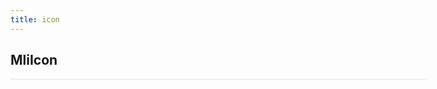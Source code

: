 ```yaml
---
title: icon
---
```

## MliIcon

<div class="all">
  <ul>
    <template v-for="iconItem in iconList">
      <li :key="iconItem" v-clipboard:copy="iconItem" v-clipboard:success="clipboardSuccess">
        <span><MliIcon :name="iconItem"></MliIcon></span>
        <span> {{ iconItem }} </span>
      </li>
    </template>
  </ul>
</div>

<script lang="ts">
import iconList from './icon-all.ts'
export default {
  data() {
    return {
      iconList
    }
  },
  methods: {
    clipboardSuccess(e){
      console.log('e', e, this)
      this.$message.success({
      type: 'success',
      message: '复制成功' + ' ' + e.text
    })
    }
  }
}
</script>

<style lang="less">
  i {
    color: #606266;
    margin: 0 20px;
    font-size: 1.5em;
    vertical-align: middle;
  }

  .case-box {
    margin: 20px;

    i {
      margin: 0px 20px;
    }
  }

  .all {
    ul {
      list-style: none;
      padding: 0px;
      margin: 0 auto;
      display: flex;
      justify-content: center;
      align-items: center;
      border: 1px solid #eee;
      border-right: none;
      flex-wrap: wrap;
      width: 666px;

      li {
        width: 132.8px;
        height: 120px;
        border-right: 1px solid #eee;
        border-bottom: 1px solid #eee;
        display: flex;
        justify-content: center;
        align-items: center;
        flex-direction: column;

        &:hover {
          color: #5cb6ff;

          i {
            color: #5cb6ff;
          }
        }

        span {
          &:first-of-type {
            display: flex;
            align-items: center;
            flex: 1;
            i {
              font-size: 28px
            }
          }

          &:last-of-type {
            height: 50px;
            font-size: 12px;
          }
        }
      }
    }
  }
  </style>
